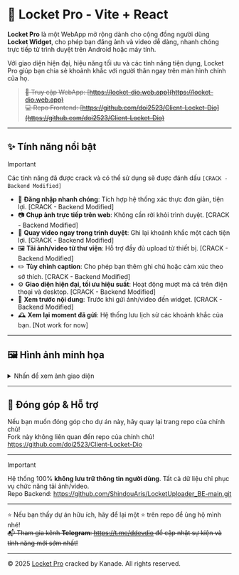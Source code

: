# 📸 Locket Pro - Vite + React

**Locket Pro** là một WebApp mở rộng dành cho cộng đồng người dùng **Locket Widget**, cho phép bạn đăng ảnh và video dễ dàng, nhanh chóng trực tiếp từ trình duyệt trên Android hoặc máy tính.

Với giao diện hiện đại, hiệu năng tối ưu và các tính năng tiện dụng, Locket Pro giúp bạn chia sẻ khoảnh khắc với người thân ngay trên màn hình chính của họ.

> <del>🔗 Truy cập WebApp: [https://locket-dio.web.app](https://locket-dio.web.app)  
> 💻 Repo Frontend: [https://github.com/doi2523/Client-Locket-Dio](https://github.com/doi2523/Client-Locket-Dio)</del>

---

## ✨ Tính năng nổi bật 

> [!IMPORTANT]
> Các tính năng đã được crack và có thể sử dụng sẽ được đánh dấu `[CRACK - Backend Modified]`

- 🔐 **Đăng nhập nhanh chóng**: Tích hợp hệ thống xác thực đơn giản, tiện lợi. [CRACK - Backend Modified]
- 📷 **Chụp ảnh trực tiếp trên web**: Không cần rời khỏi trình duyệt. [CRACK - Backend Modified]
- 🎥 **Quay video ngay trong trình duyệt**: Ghi lại khoảnh khắc một cách tiện lợi. [CRACK - Backend Modified]
- 🖼️ **Tải ảnh/video từ thư viện**: Hỗ trợ đầy đủ upload từ thiết bị. [CRACK - Backend Modified]
- ✏️ **Tùy chỉnh caption**: Cho phép bạn thêm ghi chú hoặc cảm xúc theo sở thích. [CRACK - Backend Modified]
- ⚙️ **Giao diện hiện đại, tối ưu hiệu suất**: Hoạt động mượt mà cả trên điện thoại và desktop. [CRACK - Backend Modified]
- 👀 **Xem trước nội dung**: Trước khi gửi ảnh/video đến widget. [CRACK - Backend Modified]
- 🕰️ **Xem lại moment đã gửi**: Hệ thống lưu lịch sử các khoảnh khắc của bạn. [Not work for now]

---

## 🖼️ Hình ảnh minh họa

<details>
  <summary>Nhấn để xem ảnh giao diện</summary>

  <img src="./public/images/preview_1.jpg" width="300px" alt="Screenshot 1">
  <img src="./public/images/preview_2.jpg" width="300px" alt="Screenshot 1">
  <!-- Thêm các ảnh khác nếu có -->
  
</details>

---

## 🤝 Đóng góp & Hỗ trợ

Nếu bạn muốn đóng góp cho dự án này, hãy quay lại trang repo của chính chủ!<br>
Fork này không liên quan đến repo của chính chủ! <br>
https://github.com/doi2523/Client-Locket-Dio

---

> [!IMPORTANT]
> Hệ thống 100% **không lưu trữ thông tin người dùng**. Tất cả dữ liệu chỉ phục vụ chức năng tải ảnh/video. <br/>
> Repo Backend: https://github.com/ShindouAris/LocketUploader_BE-main.git


---

⭐ Nếu bạn thấy dự án hữu ích, hãy để lại một ⭐ trên repo để ủng hộ mình nhé!  
<del>📬 Tham gia kênh **Telegram**: https://t.me/ddevdio để cập nhật sự kiện và tính năng mới sớm nhất!</del>

---

© 2025 [Locket Pro]() cracked by Kanade. All rights reserved.  

